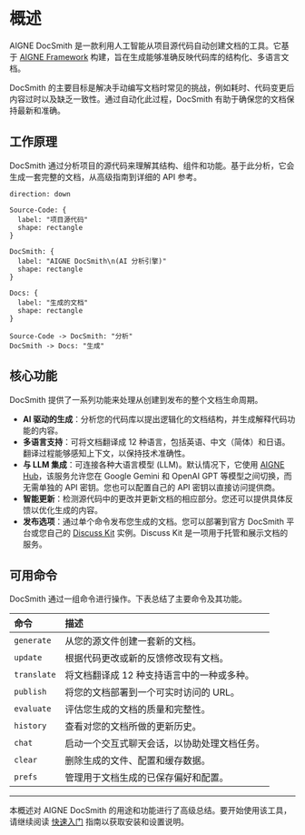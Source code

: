 # 概述

AIGNE DocSmith 是一款利用人工智能从项目源代码自动创建文档的工具。它基于 [AIGNE Framework](https://www.aigne.io/framework) 构建，旨在生成能够准确反映代码库的结构化、多语言文档。

DocSmith 的主要目标是解决手动编写文档时常见的挑战，例如耗时、代码变更后内容过时以及缺乏一致性。通过自动化此过程，DocSmith 有助于确保您的文档保持最新和准确。

## 工作原理

DocSmith 通过分析项目的源代码来理解其结构、组件和功能。基于此分析，它会生成一套完整的文档，从高级指南到详细的 API 参考。

```d2
direction: down

Source-Code: {
  label: "项目源代码"
  shape: rectangle
}

DocSmith: {
  label: "AIGNE DocSmith\n(AI 分析引擎)"
  shape: rectangle
}

Docs: {
  label: "生成的文档"
  shape: rectangle
}

Source-Code -> DocSmith: "分析"
DocSmith -> Docs: "生成"
```

## 核心功能

DocSmith 提供了一系列功能来处理从创建到发布的整个文档生命周期。

*   **AI 驱动的生成**：分析您的代码库以提出逻辑化的文档结构，并生成解释代码功能的内容。
*   **多语言支持**：可将文档翻译成 12 种语言，包括英语、中文（简体）和日语。翻译过程能够感知上下文，以保持技术准确性。
*   **与 LLM 集成**：可连接各种大语言模型 (LLM)。默认情况下，它使用 [AIGNE Hub](https://www.aigne.io/en/hub)，该服务允许您在 Google Gemini 和 OpenAI GPT 等模型之间切换，而无需单独的 API 密钥。您也可以配置自己的 API 密钥以直接访问提供商。
*   **智能更新**：检测源代码中的更改并更新文档的相应部分。您还可以提供具体反馈以优化生成的内容。
*   **发布选项**：通过单个命令发布您生成的文档。您可以部署到官方 DocSmith 平台或您自己的 [Discuss Kit](https://www.web3kit.rocks/discuss-kit) 实例。Discuss Kit 是一项用于托管和展示文档的服务。

## 可用命令

DocSmith 通过一组命令进行操作。下表总结了主要命令及其功能。

| 命令 | 描述 |
| :--- | :--- |
| `generate` | 从您的源文件创建一套新的文档。 |
| `update` | 根据代码更改或新的反馈修改现有文档。 |
| `translate` | 将文档翻译成 12 种支持语言中的一种或多种。 |
| `publish` | 将您的文档部署到一个可实时访问的 URL。 |
| `evaluate` | 评估您生成的文档的质量和完整性。 |
| `history` | 查看对您的文档所做的更新历史。 |
| `chat` | 启动一个交互式聊天会话，以协助处理文档任务。 |
| `clear` | 删除生成的文件、配置和缓存数据。 |
| `prefs` | 管理用于文档生成的已保存偏好和配置。 |

---

本概述对 AIGNE DocSmith 的用途和功能进行了高级总结。要开始使用该工具，请继续阅读 [快速入门](./getting-started.md) 指南以获取安装和设置说明。